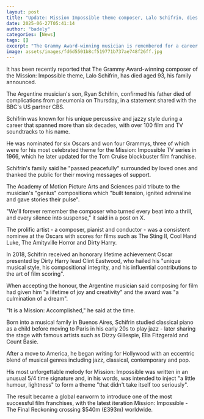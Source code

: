 ```yaml
---
layout: post
title: "Update: Mission Impossible theme composer, Lalo Schifrin, dies at 93"
date: 2025-06-27T05:41:14
author: "badely"
categories: [News]
tags: []
excerpt: "The Grammy Award-winning musician is remembered for a career spanning 60 years with more than 100 scores to his name."
image: assets/images/fd6d5501b8cf519771b737ae748f26ff.jpg
---
```


It has been recently reported that The Grammy Award-winning composer of the Mission: Impossible theme, Lalo Schifrin, has died aged 93, his family announced.

The Argentine musician's son, Ryan Schifrin, confirmed his father died of complications from pneumonia on Thursday, in a statement shared with the BBC's US partner CBS.

Schifrin was known for his unique percussive and jazzy style during a career that spanned more than six decades, with over 100 film and TV soundtracks to his name.

He was nominated for six Oscars and won four Grammys, three of which were for his  most celebrated theme for the Mission: Impossible TV series in 1966, which he later updated for the Tom Cruise blockbuster film franchise.

Schifrin's family said he "passed peacefully" surrounded by loved ones and thanked the public for their moving messages of support.

The Academy of Motion Picture Arts and Sciences paid tribute to the musician's "genius" compositions which "built tension, ignited adrenaline and gave stories their pulse".

"We'll forever remember the composer who turned every beat into a thrill, and every silence into suspense," it said in a post on X.

The prolific artist - a composer, pianist and conductor - was a consistent nominee at the Oscars with scores for films such as The Sting II, Cool Hand Luke, The Amityville Horror and Dirty Harry. 

In 2018, Schifrin received an honorary lifetime achievement Oscar presented by Dirty Harry lead Clint Eastwood, who hailed his "unique musical style, his compositional integrity, and his influential contributions to the art of film scoring".

When accepting the honour, the Argentine musician said composing for film had given him "a lifetime of joy and creativity" and the award was "a culmination of a dream".

"It is a Mission: Accomplished," he said at the time.

Born into a musical family in Buenos Aires, Schifrin studied classical piano as a child before moving to Paris in his early 20s to play jazz - later sharing the stage with famous artists such as Dizzy Gillespie, Ella Fitzgerald and Count Basie.

After a move to America, he began writing for Hollywood with an eccentric blend of musical genres including jazz, classical, contemporary and pop.

His most unforgettable melody for Mission: Impossible was written in an unusual 5/4 time signature and, in his words, was intended to inject "a little humour, lightness" to form a theme "that didn't take itself too seriously".

The result became a global earworm to introduce one of the most successful film  franchises, with the latest iteration Mission: Impossible - The Final Reckoning crossing $540m (£393m) worldwide.


